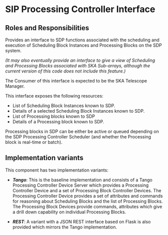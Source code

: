 # SIP Processing Controller Interface

## Roles and Responsibilities

Provides an interface to SDP functions associated with the scheduling
and execution of Scheduling Block Instances and Processing Blocks on the SDP
system. 

*(It may also eventually provide an interface to give a view of 
Scheduling and Processing Blocks associated with SKA Sub-arrays, although the
current version of this code does not include this feature.)*
 
The Consumer of this interface is expected to be the SKA Telescope Manager. 

This interface exposes the following resources:

- List of Scheduling Block Instances known to SDP.
- Details of a selected Scheduling Block Instances known to SDP.
- List of Processing blocks known to SDP
- Details of a Processing block known to SDP.

Processing blocks in SDP can be either be active or queued depending on
the SDP Processing Controller Scheduler (and whether the Processing block is 
real-time or batch). 

## Implementation variants

This component has two implementation variants:

- ***Tango***: This is the baseline implementation and consists of a Tango 
Processing Controller Device Server which provides a Processing Controller 
Device and a set of Processing Block Controller Devices. The Processing 
Controller Device provides a set of attributes and commands for reasoning about
Scheduling Blocks and the list of Processing Blocks. The Processing Block 
Devices provide commands, attributes which give a drill down capability on 
individual Processing Blocks.

- ***REST***: A variant with a JSON REST interface based on Flask is also 
provided which mirrors the Tango implementation. 
